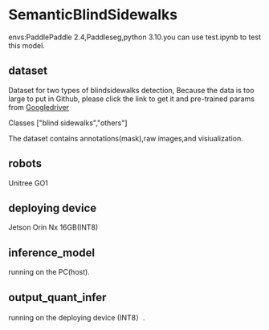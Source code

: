# SemanticBlindSidewalks

envs:PaddlePaddle 2.4,Paddleseg,python 3.10.you can use test.ipynb to test this model.

## dataset
Dataset for two types of blindsidewalks detection, Because the data is too large to put in Github, please click the link to get it and pre-trained params from [Googledriver](https://drive.google.com/file/d/14zy1uvRh8fiuFsWJrqBHrkOpFr9RUx9H/view?usp=share_link)

Classes ["blind sidewalks","others"] 

The dataset contains annotations(mask),raw images,and visiualization.


## robots
 Unitree GO1 

## deploying device 

Jetson Orin Nx 16GB(INT8)

## inference_model

running on the PC(host). 

## output_quant_infer

running on the deploying device (INT8）. 
